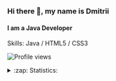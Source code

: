 ### Hi there 👋, my name is Dmitrii
#### I am a Java Developer

Skills: Java / HTML5 / CSS3

![Profile views](https://gpvc.arturio.dev/webdkopytin)

<details>
  <summary>:zap: Statistics:</summary>
    <img alt="GitHub stats" src="https://github-readme-stats.vercel.app/api?username=webdkopytin&show_icons=true" />

    <img alt="GitHub Activity Graph" src="https://activity-graph.herokuapp.com/graph?username=webdkopytin" />

    <img alt="GitHub metrics" src="https://metrics.lecoq.io/webdkopytin" />

    <img alt="GitHub streak stats" src="https://github-readme-streak-stats.herokuapp.com/?user=webdkopytin" />
</details>



